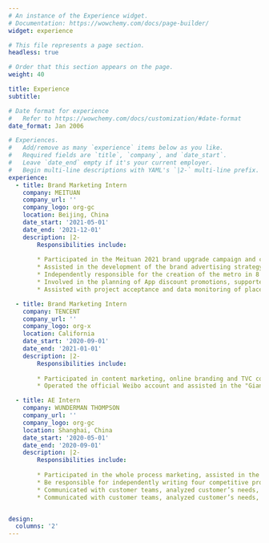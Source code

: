 ```yaml
---
# An instance of the Experience widget.
# Documentation: https://wowchemy.com/docs/page-builder/
widget: experience

# This file represents a page section.
headless: true

# Order that this section appears on the page.
weight: 40

title: Experience
subtitle:

# Date format for experience
#   Refer to https://wowchemy.com/docs/customization/#date-format
date_format: Jan 2006

# Experiences.
#   Add/remove as many `experience` items below as you like.
#   Required fields are `title`, `company`, and `date_start`.
#   Leave `date_end` empty if it's your current employer.
#   Begin multi-line descriptions with YAML's `|2-` multi-line prefix.
experience:
  - title: Brand Marketing Intern
    company: MEITUAN
    company_url: ''
    company_logo: org-gc
    location: Beijing, China
    date_start: '2021-05-01'
    date_end: '2021-12-01'
    description: |2-
        Responsibilities include:
        
        * Participated in the Meituan 2021 brand upgrade campaign and collaborated with several departments. Defined the brand communication strategy based on the new positioning of the brand
        * Assisted in the development of the brand advertising strategy both online and offline. Coordinated the planning of all aspects of media platform features, placement cycles and exposure, ultimately achieving over 3 billion exposures 
        * Independently responsible for the creation of the metro in 8 cities in China and checked all offline promotional materials for the campaign 
        * Involved in the planning of App discount promotions, supported the design of promotional plans and content, website design, cross-departmental communication, etc.
        * Assisted with project acceptance and data monitoring of placement effectiveness 

  - title: Brand Marketing Intern
    company: TENCENT
    company_url: ''
    company_logo: org-x
    location: California
    date_start: '2020-09-01'
    date_end: '2021-01-01'
    description: |2-
        Responsibilities include:
        
        * Participated in content marketing, online branding and TVC communication for the promotion. Mainly responsible for writing promotional copy and TVC script creative output during the Double Eleven Festival period 
        * Operated the official Weibo account and assisted in the "Giant Penguin" event marketing project, assisted in the selection of bloggers who fit the brand's concept to cooperate with. Received over a hundred of KOL's retweets, achieved 150 million reads, and increased followers by 60,000+

  - title: AE Intern
    company: WUNDERMAN THOMPSON 
    company_url: ''
    company_logo: org-gc
    location: Shanghai, China
    date_start: '2020-05-01'
    date_end: '2020-09-01'
    description: |2-
        Responsibilities include:
        
        * Participated in the whole process marketing, assisted in the planning and execution of each Campaign, participated in the internal brainstorming of the team 
        * Be responsible for independently writing four competitive product reports every month, mainly for the price and online and offline communication which is compared and analyzed to improve team efficiency  
        * Communicated with customer teams, analyzed customer’s needs, provided corresponding strategic solutions, and wrote the project briefs to ensure that customers are provided with the best communication plan
        * Communicated with customer teams, analyzed customer’s needs, provided corresponding strategic solutions, and wrote the project briefs to ensure that customers are provided with the best communication plan


design:
  columns: '2'
---
```

